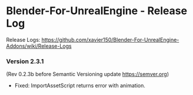 # Blender-For-UnrealEngine - Release Log
Release Logs: https://github.com/xavier150/Blender-For-UnrealEngine-Addons/wiki/Release-Logs

### Version 2.3.1
(Rev 0.2.3b before Semantic Versioning update https://semver.org)

- Fixed: ImportAssetScript returns error with animation.